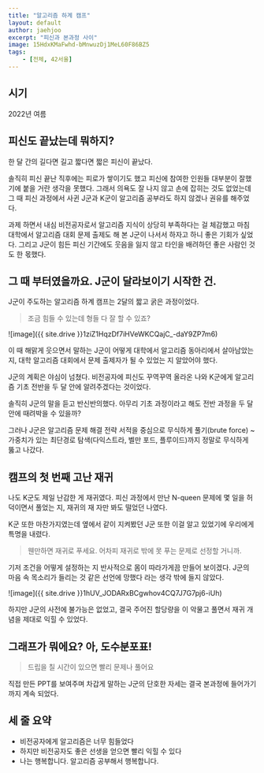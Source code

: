 ```yaml
---
title: "알고리즘 하계 캠프"
layout: default
author: jaehjoo
excerpt: "피신과 본과정 사이"
image: 15HdxKMaFwhd-bMnwuzDj1MeL60F86BZ5
tags:
    - [전체, 42서울]
---
```

## 시기

2022년 여름

## 피신도 끝났는데 뭐하지?

한 달 간의 길다면 길고 짧다면 짧은 피신이 끝났다.

솔직히 피신 끝난 직후에는 피로가 쌓이기도 했고 피신에 참여한 인원들 대부분이 잘했기에 붙을 거란 생각을 못했다. 그래서 의욕도 잘 나지 않고 손에 잡히는 것도 없었는데 그 때 피신 과정에서 사귄 J군과 K군이 알고리즘 공부라도 하지 않겠나 권유를 해주었다.

과제 하면서 내심 비전공자로서 알고리즘 지식이 상당히 부족하다는 걸 체감했고 마침 대학에서 알고리즘 대회 문제 출제도 해 본 J군이 나서서 하자고 하니 좋은 기회가 싶었다. 그리고 J군이 힘든 피신 기간에도 웃음을 잃지 않고 타인을 배려하던 좋은 사람인 것도 한 몫했다.

## 그 때 부터였을까요. J군이 달라보이기 시작한 건.

J군이 주도하는 알고리즘 하계 캠프는 2달의 짧고 굵은 과정이었다.

> 조금 힘들 수 있는데 형들 다 잘 할 수 있죠?

![image]({{ site.drive }}1ziZ1HqzDf7iHVeWKCQajC_-daY9ZP7m6)

이 때 해맑게 웃으면서 말하는 J군이 어떻게 대학에서 알고리즘 동아리에서 살아남았는 지, 대학 알고리즘 대회에서 문제 출제자가 될 수 있었는 지 알았어야 했다.

J군의 계획은 야심이 넘쳤다. 비전공자에 피신도 꾸역꾸역 올라온 나와 K군에게 알고리즘 기초 전반을 두 달 안에 알려주겠다는 것이었다.

솔직히 J군의 말을 듣고 반신반의했다. 아무리 기초 과정이라고 해도 전반 과정을 두 달 안에 때려박을 수 있을까?

그러나 J군은 알고리즘 문제 해결 전략 서적을 중심으로 무식하게 풀기(brute force) ~ 가중치가 있는 최단경로 탐색(다익스트라, 벨만 포드, 플루이드)까지 정말로 무식하게 뚫고 나갔다.

## 캠프의 첫 번째 고난 재귀

나도 K군도 제일 난감한 게 재귀였다. 피신 과정에서 만난 N-queen 문제에 몇 일을 허덕이면서 풀었는 지, 재귀의 재 자만 봐도 떨었던 나였다.

K군 또한 마찬가지였는데 옆에서 같이 지켜봤던 J군 또한 이걸 알고 있었기에 우리에게 특명을 내렸다.

> 웬만하면 재귀로 푸세요. 어차피 재귀로 밖에 못 푸는 문제로 선정할 거니까.

기저 조건을 어떻게 설정하는 지 반사적으로 몸이 따라가게끔 만들어 보이겠다. J군의 마음 속 목소리가 들리는 것 같은 선언에 망했다 라는 생각 밖에 들지 않았다.

![image]({{ site.drive }}1hUV_JODARxBCgwhov4CQ7J7G7pj6-iUh)

하지만 J군의 사전에 불가능은 없었고, 결국 주어진 할당량을 이 악물고 풀면서 재귀 개념을 제대로 익힐 수 있었다.

## 그래프가 뭐에요? 아, 도수분포표!

> 드립을 칠 시간이 있으면 빨리 문제나 풀어요

직접 만든 PPT를 보여주며 차갑게 말하는 J군의 단호한 자세는 결국 본과정에 들어가기까지 계속 되었다.

## 세 줄 요약
- 비전공자에게 알고리즘은 너무 힘들었다
- 하지만 비전공자도 좋은 선생을 얻으면 빨리 익힐 수 있다
- 나는 행복합니다. 알고리즘 공부해서 행복합니다.